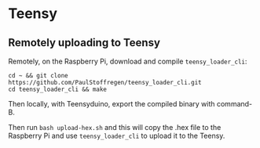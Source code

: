 # Teensy

## Remotely uploading to Teensy

Remotely, on the Raspberry Pi, download and compile `teensy_loader_cli`:

```
cd ~ && git clone https://github.com/PaulStoffregen/teensy_loader_cli.git
cd teensy_loader_cli && make
```

Then locally, with Teensyduino, export the compiled binary with command-B.

Then run `bash upload-hex.sh` and this will copy the .hex file to the Raspberry Pi and use `teensy_loader_cli` to upload it to the Teensy.